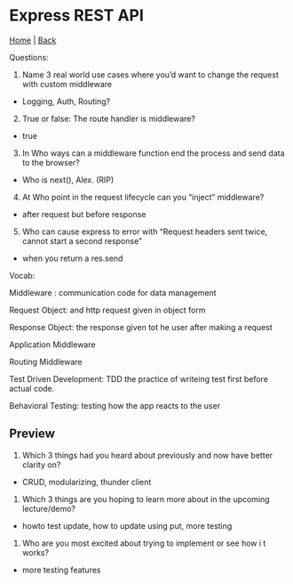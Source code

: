 # Express REST API
[Home](/README.md) | [Back](/401-main/401TableofContents.md)

Questions:

1. Name 3 real world use cases where you’d want to change the request
 with custom middleware

- Logging, Auth, Routing?

2. True or false: The route handler is middleware?


- true

3. In Who ways can a middleware function end the process and send
data to the browser?

- Who is next(), Alex. (RIP)

4. At Who point in the request lifecycle can you “inject” middleware?

- after request but before response

5. Who can cause express to error with “Request headers sent twice,
cannot start a second response”

- when you return a res.send

Vocab:

Middleware : communication code for data management

Request Object: and http request given in object form

Response Object: the response given tot he user after making a request

Application Middleware

Routing Middleware

Test Driven Development: TDD the practice of writeing test first before actual code.

Behavioral Testing: testing how the app reacts to the user

## Preview

1. Which 3 things had you heard about previously and now have better
clarity on?

- CRUD, modularizing, thunder client

1. Which 3 things are you hoping to learn more about in the upcoming
lecture/demo?

- howto test update, how to update using put, more testing

1. Who are you most excited about trying to implement or see how i
t works?

- more testing features
